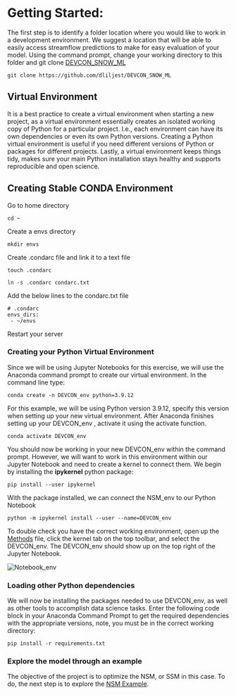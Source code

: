 




# Getting Started: 
The first step is to identify a folder location where you would like to work in a development environment.
We suggest a location that will be able to easily access streamflow predictions to make for easy evaluation of your model.
Using the command prompt, change your working directory to this folder and git clone [DEVCON_SNOW_ML](https://github.com/dliljest/DEVCON_SNOW_ML)

    git clone https://github.com/dliljest/DEVCON_SNOW_ML


## Virtual Environment
It is a best practice to create a virtual environment when starting a new project, as a virtual environment essentially creates an isolated working copy of Python for a particular project. 
I.e., each environment can have its own dependencies or even its own Python versions.
Creating a Python virtual environment is useful if you need different versions of Python or packages for different projects.
Lastly, a virtual environment keeps things tidy, makes sure your main Python installation stays healthy and supports reproducible and open science.

## Creating Stable CONDA Environment
Go to home directory
```
cd ~
```
Create a envs directory
```
mkdir envs
```
Create .condarc file and link it to a text file
```
touch .condarc

ln -s .condarc condarc.txt
```
Add the below lines to the condarc.txt file
```
# .condarc
envs_dirs:
 - ~/envs
```
Restart your server

### Creating your Python Virtual Environment
Since we will be using Jupyter Notebooks for this exercise, we will use the Anaconda command prompt to create our virtual environment. 
In the command line type: 

    conda create -n DEVCON_env python=3.9.12

For this example, we will be using Python version 3.9.12, specify this version when setting up your new virtual environment.
After Anaconda finishes setting up your DEVCON_env , activate it using the activate function.

    conda activate DEVCON_env 

You should now be working in your new DEVCON_env within the command prompt. 
However, we will want to work in this environment within our Jupyter Notebook and need to create a kernel to connect them.
We begin by installing the **ipykernel** python package:

    pip install --user ipykernel

With the package installed, we can connect the NSM_env to our Python Notebook

    python -m ipykernel install --user --name=DEVCON_env 

To double check you have the correct working environment, open up the [Methods](./contributors/NSM_Example/methods.ipynb) file, click the kernel tab on the top toolbar, and select the DEVCON_env. 
The DEVCON_env should show up on the top right of the Jupyter Notebook.

![Notebook_env](./contributors/NSM_Example/Images/NSM-Kernel.JPG)


### Loading other Python dependencies
We will now be installing the packages needed to use DEVCON_env, as well as other tools to accomplish data science tasks.
Enter the following code block in your Anaconda Command Prompt to get the required dependencies with the appropriate versions, note, you must be in the correct working directory:

    pip install -r requirements.txt

### Explore the model through an example

The objective of the project is to optimize the NSM, or SSM in this case.
To do, the next step is to explore the [NSM Example](./contributors/NSM_Example/methods.ipynb).
